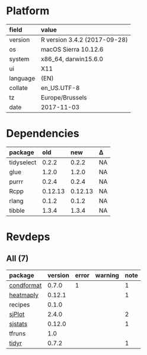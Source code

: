 # Platform

|field    |value                        |
|:--------|:----------------------------|
|version  |R version 3.4.2 (2017-09-28) |
|os       |macOS Sierra 10.12.6         |
|system   |x86_64, darwin15.6.0         |
|ui       |X11                          |
|language |(EN)                         |
|collate  |en_US.UTF-8                  |
|tz       |Europe/Brussels              |
|date     |2017-11-03                   |

# Dependencies

|package    |old     |new     |Δ  |
|:----------|:-------|:-------|:--|
|tidyselect |0.2.2   |0.2.2   |NA |
|glue       |1.2.0   |1.2.0   |NA |
|purrr      |0.2.4   |0.2.4   |NA |
|Rcpp       |0.12.13 |0.12.13 |NA |
|rlang      |0.1.2   |0.1.2   |NA |
|tibble     |1.3.4   |1.3.4   |NA |

# Revdeps

## All (7)

|package                              |version |error |warning |note |
|:------------------------------------|:-------|:-----|:-------|:----|
|[condformat](problems.md#condformat) |0.7.0   |1     |        |1    |
|[heatmaply](problems.md#heatmaply)   |0.12.1  |      |        |1    |
|recipes                              |0.1.0   |      |        |     |
|[sjPlot](problems.md#sjplot)         |2.4.0   |      |        |2    |
|[sjstats](problems.md#sjstats)       |0.12.0  |      |        |1    |
|tfruns                               |1.0     |      |        |     |
|[tidyr](problems.md#tidyr)           |0.7.2   |      |        |1    |

